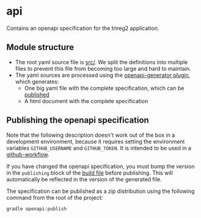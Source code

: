 # api
Contains an openapi specification for the trireg2 application.

## Module structure
* The root yaml source file is [src/](src/trireg2.yaml). We split the definitions into multiple files to prevent this file from becoming too large and hard to maintain.
* The yaml sources are processed using the [openapi-generator plugin](https://openapi-generator.tech/docs/plugins/#gradle), which generates:
  * One big yaml file with the complete specification, which can be [published](#publishing-the-openapi-specification)
  * A html document with the complete specification

## Publishing the openapi specification
Note that the following description doesn't work out of the box in a development environment, because it requires setting the environment variables `GITHUB_USERNAME` and `GITHUB_TOKEN`. It is intended to be used in a [github-workflow](../.github/workflows/api-publish.yml).

If you have changed the openapi specification, you must bump the version in the `publishing` block of the [build file](build.gradle.kts) before publishing. This will automatically be reflected in the version of the generated file.

The specification can be published as a zip distribution using the following command from the root of the project:
```
gradle openapi:publish
```  